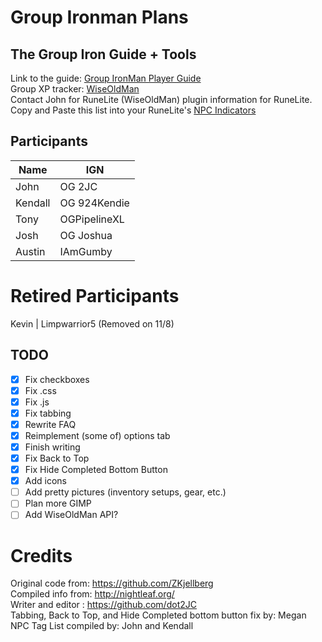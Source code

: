 # Group Ironman Plans

## The Group Iron Guide + Tools
Link to the guide: <a href="https://dot2jc.github.io/GIMP/">Group IronMan Player Guide</a>  
Group XP tracker: <a href="https://wiseoldman.net/groups/1677">WiseOldMan</a>  
Contact John for RuneLite (WiseOldMan) plugin information for RuneLite.  <!-- WOM: 836-551-748 -->  
Copy and Paste this list into your RuneLite's <a href="https://pastebin.com/DTXrfxVp">NPC Indicators</a>  

## Participants
Name | IGN
-----|-----
John | OG 2JC
Kendall | OG 924Kendie
Tony | OGPipelineXL
Josh | OG Joshua
Austin | IAmGumby

# Retired Participants
Kevin | Limpwarrior5 (Removed on 11/8)


## TODO
- [x] Fix checkboxes
- [x] Fix .css
- [x] Fix .js
- [x] Fix tabbing
- [x] Rewrite FAQ
- [x] Reimplement (some of) options tab
- [x] Finish writing
- [x] Fix Back to Top  
- [x] Fix Hide Completed Bottom Button  
- [x] Add icons  
- [ ] Add pretty pictures (inventory setups, gear, etc.)  
- [ ] Plan more GIMP
- [ ] Add WiseOldMan API?

# Credits
Original code from: https://github.com/ZKjellberg  
Compiled info from: http://nightleaf.org/  
Writer and editor : https://github.com/dot2JC  
Tabbing, Back to Top, and Hide Completed bottom button fix by: Megan  
NPC Tag List compiled by: John and Kendall